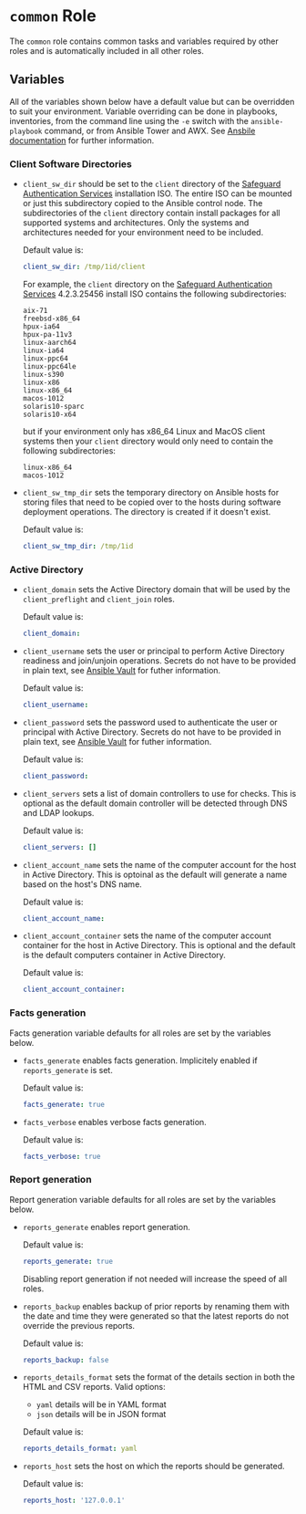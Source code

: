 # `common` Role

The `common` role contains common tasks and variables required by other roles and is automatically included in all other roles.  

## Variables

All of the variables shown below have a default value but can be overridden to suit your environment.  Variable overriding can be done in playbooks, inventories, from the command line using the `-e` switch with the `ansible-playbook` command, or from Ansible Tower and AWX.  See [Ansbile documentation](https://docs.ansible.com/ansible/latest/user_guide/playbooks_variables.html) for further information. 

### Client Software Directories

* `client_sw_dir` should be set to the `client` directory of the [Safeguard Authentication Services](https://www.oneidentity.com/products/authentication-services/) installation ISO.  The entire ISO can be mounted or just this subdirectory copied to the Ansible control node.  The subdirectories of the `client` directory contain install packages for all supported systems and architectures.  Only the systems and architectures needed for your environment need to be included.   

    Default value is: 
    ```yaml
    client_sw_dir: /tmp/1id/client
    ```

    For example, the `client` directory on the [Safeguard Authentication Services](https://www.oneidentity.com/products/authentication-services/) 4.2.3.25456 install ISO contains the following subdirectories:

    ```
    aix-71
    freebsd-x86_64
    hpux-ia64
    hpux-pa-11v3
    linux-aarch64
    linux-ia64
    linux-ppc64
    linux-ppc64le
    linux-s390
    linux-x86
    linux-x86_64
    macos-1012
    solaris10-sparc
    solaris10-x64
    ``` 

    but if your environment only has x86_64 Linux and MacOS client systems then your `client` directory would only need to contain the following subdirectories:

    ```
    linux-x86_64
    macos-1012
    ```

* `client_sw_tmp_dir` sets the temporary directory on Ansible hosts for storing files that need to be copied over to the hosts during software deployment operations.  The directory is created if it doesn't exist.

    Default value is: 
    ```yaml
    client_sw_tmp_dir: /tmp/1id
    ```

### Active Directory

* `client_domain` sets the Active Directory domain that will be used by the `client_preflight` and `client_join` roles.

    Default value is: 
    ```yaml
    client_domain:
    ```

* `client_username` sets the user or principal to perform Active Directory readiness and join/unjoin operations.  Secrets do not have to be provided in plain text, see [Ansible Vault](https://docs.ansible.com/ansible/latest/user_guide/vault.html) for futher information.

    Default value is: 
    ```yaml
    client_username:
    ```

* `client_password` sets the password used to authenticate the user or principal with Active Directory.  Secrets do not have to be provided in plain text, see [Ansible Vault](https://docs.ansible.com/ansible/latest/user_guide/vault.html) for futher information.

    Default value is: 
    ```yaml
    client_password:
    ```

* `client_servers` sets a list of domain controllers to use for checks.  This is optional as the default domain controller will be detected through DNS and LDAP lookups.

    Default value is: 
    ```yaml
    client_servers: []
    ```

* `client_account_name` sets the name of the computer account for the host in Active Directory. This is optoinal as the default will generate a name based on the host's DNS name.

    Default value is: 
    ```yaml
    client_account_name:
    ```

* `client_account_container` sets the name of the computer account container for the host in Active Directory. This is optional and the default is the default computers container in Active Directory. 

    Default value is: 
    ```yaml
    client_account_container:
    ```

### Facts generation

Facts generation variable defaults for all roles are set by the variables below.

* `facts_generate` enables facts generation.  Implicitely enabled if `reports_generate` is set.

    Default value is: 
    ```yaml
    facts_generate: true
    ```

* `facts_verbose` enables verbose facts generation.

    Default value is: 
    ```yaml
    facts_verbose: true
    ```

### Report generation

Report generation variable defaults for all roles are set by the variables below.

* `reports_generate` enables report generation.

    Default value is: 
    ```yaml
    reports_generate: true
    ```

  Disabling report generation if not needed will increase the speed of all roles.

* `reports_backup` enables backup of prior reports by renaming them with the date and time they were generated so that the latest reports do not override the previous reports.

    Default value is: 
    ```yaml
    reports_backup: false

    ```

* `reports_details_format` sets the format of the details section in both the HTML and CSV reports.  Valid options:
    * `yaml` details will be in YAML format
    * `json` details will be in JSON format

    Default value is: 
    ```yaml
    reports_details_format: yaml

    ```

* `reports_host` sets the host on which the reports should be generated. 

    Default value is: 
    ```yaml
    reports_host: '127.0.0.1'
    ```
